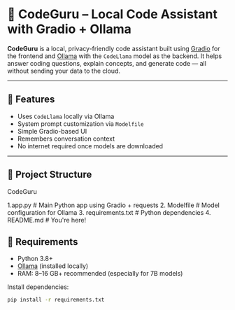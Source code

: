 
# 🤖 CodeGuru – Local Code Assistant with Gradio + Ollama

**CodeGuru** is a local, privacy-friendly code assistant built using [Gradio](https://www.gradio.app/) for the frontend and [Ollama](https://ollama.com) with the `CodeLlama` model as the backend. It helps answer coding questions, explain concepts, and generate code — all without sending your data to the cloud.

---

## 🚀 Features

- Uses `CodeLlama` locally via Ollama
- System prompt customization via `Modelfile`
- Simple Gradio-based UI
- Remembers conversation context
- No internet required once models are downloaded

---

## 📁 Project Structure

CodeGuru

1.app.py # Main Python app using Gradio + requests
2. Modelfile # Model configuration for Ollama
3. requirements.txt # Python dependencies
4. README.md # You're here!

## 🔧 Requirements

- Python 3.8+
- [Ollama](https://ollama.com/download) (installed locally)
- RAM: 8–16 GB+ recommended (especially for 7B models)

Install dependencies:
```bash
pip install -r requirements.txt

